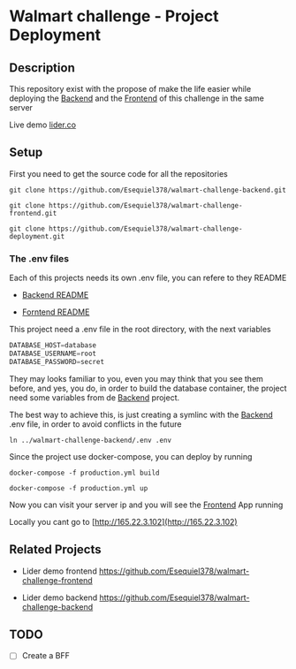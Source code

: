 # Walmart challenge - Project Deployment

## Description

This repository exist with the propose of make the life easier while deploying
the [Backend](https://github.com/Esequiel378/walmart-challenge-backend) and the
[Frontend](https://github.com/Esequiel378/walmart-challenge-frontend) of this
challenge in the same server

Live demo [lider.co](http://165.22.3.102)

## Setup

First you need to get the source code for all the repositories

```shell
git clone https://github.com/Esequiel378/walmart-challenge-backend.git

git clone https://github.com/Esequiel378/walmart-challenge-frontend.git

git clone https://github.com/Esequiel378/walmart-challenge-deployment.git
```

### The .env files

Each of this projects needs its own .env file, you can refere to they README

+ [Backend README](https://github.com/Esequiel378/walmart-challenge-backend/blob/master/README.md)

+ [Forntend README](https://github.com/Esequiel378/walmart-challenge-frontend/blob/master/README.md)

This project need a .env file in the root directory, with the next variables

```Python
DATABASE_HOST=database
DATABASE_USERNAME=root
DATABASE_PASSWORD=secret
```

They may looks familiar to you, even you may think that you see them before,
and yes, you do, in order to build the database container, the project need some
variables from de [Backend](https://github.com/Esequiel378/walmart-challenge-backend)
project.

The best way to achieve this, is just creating a symlinc
with the [Backend](https://github.com/Esequiel378/walmart-challenge-backend)
.env file, in order to avoid conflicts in the future

```shell
ln ../walmart-challenge-backend/.env .env
```

Since the project use docker-compose, you can deploy by running

```shell
docker-compose -f production.yml build
```

```shell
docker-compose -f production.yml up
```

Now you can visit your server ip and you will see the [Frontend](https://github.com/Esequiel378/walmart-challenge-frontend)
App running

Locally you cant go to [http://165.22.3.102](http://165.22.3.102)

## Related Projects

+ Lider demo frontend https://github.com/Esequiel378/walmart-challenge-frontend

+ Lider demo backend https://github.com/Esequiel378/walmart-challenge-backend

## TODO

- [ ] Create a BFF
